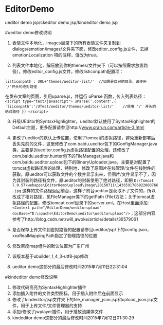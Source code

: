 # EditorDemo
ueditor demo jsp/ckeditor demo jsp/kindeditor demo jsp

#ueditor demo修改说明

1. 表情文件本地化，images目录下的所有表情文件夹复制到dialogs/emotion/images/文件夹下面，修改editor_config.js文件，去掉 emotionLocalization 项的注释，值改为true。

2. 列表文件本地化，解压放到你的themes/文件夹下（可以按照需求放置路径），修改editor_config.js文件，修改listiconpath配置项：
   
 `listiconpath : URL+'themes/ueditor-list/'  //如果是自己的目录，请使用  '/'开头的绝对路径`

 在发布文章的页面，引用uparse.js，并运行 uParse 函数，传入列表路径：
    `<script type="text/javascript">
    uParse('.content',{
        'liiconpath':'/UTest/ueditor/themes/ueditor-list/'    //使用 '/' 开头的绝对路径
    })
	</script>`

3. 升级UEditor的SyntaxHighlighter，ueditor默认使用了SyntaxHighlighter的Default主题，更多配置请参见http://www.crarun.com/article-3.html

4. 更改了ueditor的默认上传位置，使用了tomcat的虚拟路径，避免重新部署后丢失先前的文件，这里修改了com.baidu.ueditor包下的ConfigManager.java类，主要是对ueditor.config.js虚拟路径配置的处理，还修改了com.baidu.ueditor.hunter包下的FileManager.java和com.baidu.ueditor.upload包下的BinaryUploader.java，主要是对配置了tomcat虚拟路径后的处理，特别地，修改了原图片在线管理/文件在线附件的获取，原ueditor可以获取文件的个数并显示出来，但图片/文件显示不了，因为其封装的路径有文件，原ueditor的封装使用了绝对路径，即把
`D:\Tomcat 7.0.57\webapps\EditorDemo\upload\image\20150711\1436591786822080766.jpg`
这样的文件路径返回前台，这样子前台ueditor是获取不了文件的，所以改成了相对路径，见FileManager类下的getPath (File)方法；关于tomcat虚拟路径的配置，修改tomcat conf目录下的server.xml，在Host里面添加:
`<Context path="/EditorDemo/ueditorupload" docBase="D:\apache\EditorDemo\ueditor\ueditorupload"/>`；这部分内容参考了http://blog.csdn.net/will_awoke/article/details/39579061

5. 是否保存上传文件到虚拟路径的配置请参见ueditor/jsp/下的config.json，xxxRealMappingPath指定了物理路径的位置

6. 修改百度map组件的默认位置为广东广州

7. 该版本基于ubuilder_1_4_3-utf8-jsp修改

8. ueditor demo这部分的最后修改时间2015年7月11日22:31:04



#kindeditor demo修改说明
1. 修改代码高亮为SyntaxHighlighter插件
2. 添加插入附件的文件类型图标，用于插入附件后在前面显示
3. 修改了kindeditor/jsp文件夹下的file_manager_json.jsp和upload_json.jsp文件，用于上传文件/文件管理器的支持
4. 添加/修改了jwplayer插件，用于播放流媒体文件
5. kindeditor demo这部分的最后修改时间2015年7月12日01:30:29